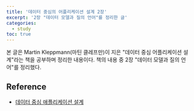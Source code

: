 ```yaml
---
title: '데이터 중심의 어플리케이션 설계 2장'
excerpt: '2장 "데이터 모델과 질의 언어"를 정리한 글'
categories:
  - study
toc: true
---
```


본 글은 Martin Kleppmann(마틴 클레프만)이 지은 "데이터 중심 어플리케이션 설계"라는 책을 공부하며 정리한 내용이다. 책의 내용 중 2장 "데이터 모델과 질의 언어"를 정리했다.

## Reference

- [데이터 중심 애플리케이션 설계](http://www.yes24.com/Product/Goods/59566585)
